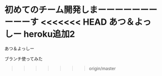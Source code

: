 初めてのチーム開発しまーーーーーーーーーーす
<<<<<<< HEAD
あつ＆よっしー
heroku追加2
=======

あつ＆よっしー

ブランチ使ってみた
>>>>>>> origin/master
